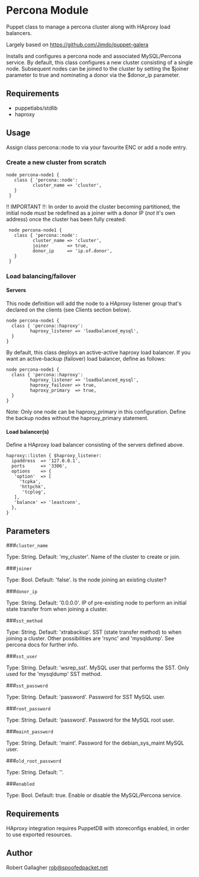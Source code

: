 # Percona Module

Puppet class to manage a percona cluster along with HAproxy load balancers. 

Largely based on https://github.com/Jimdo/puppet-galera

Installs and configures a percona node and associated MySQL/Percona service. 
By default, this class configures a new cluster consisting of a single node.
Subsequent nodes can be joined to the cluster by setting the $joiner parameter
to true and nominating a donor via the $donor_ip parameter.

## Requirements

   * puppetlabs/stdlib
   * haproxy

## Usage

   Assign class percona::node to via your favourite ENC or add a node entry.

### Create a new cluster from scratch

  ```puppet
  node percona-node1 {
     class { 'percona::node':   
            cluster_name => 'cluster',
     }
   }
  ```

   !! IMPORTANT !!: In order to avoid the cluster becoming partitioned, the initial node
   *must* be redefined as a joiner with a donor IP (*not* it's own address) once the cluster
   has been fully created:

  ```puppet
   node percona-node1 {
     class { 'percona::node':   
            cluster_name => 'cluster',
            joiner       => true,
            donor_ip     => 'ip.of.donor',
     }
   }
  ```
### Load balancing/failover

#### Servers

   This node definition will add the node to a HAproxy listener group that's declared
   on the clients (see Clients section below). 

   ```puppet
   node percona-node1 {
     class { 'percona::haproxy':   
            haproxy_listener => 'loadbalanced_mysql',
     }
   }
   ```

   By default, this class deploys an active-active haproxy load balancer.
   If you want an active-backup (failover) load balancer, define as follows:

   ```puppet
   node percona-node1 {
     class { 'percona::haproxy':   
            haproxy_listener => 'loadbalanced_mysql',
            haproxy_failover => true,
            haproxy_primary  => true,
     }
   }
   ```
   Note: Only one node can be haproxy_primary in this configuration. Define
   the backup nodes without the haproxy_primary statement.

#### Load balancer(s)

  Define a HAproxy load balancer consisting of the servers defined above.

  ```puppet
  haproxy::listen { $haproxy_listener:
    ipaddress  => '127.0.0.1',
    ports      => '3306',
    options    => {
     'option'  => [
       'tcpka',
       'httpchk',
        'tcplog',
     ],
     'balance' => 'leastconn',
    },
  }
  ```
## Parameters
 
###`cluster_name`

Type: String. Default: 'my_cluster'. Name of the cluster to create or join.

###`joiner`

Type: Bool. Default: 'false'. Is the node joining an existing cluster?

###`donor_ip` 

Type: String. Default: '0.0.0.0'. IP of pre-existing node to perform an
initial state transfer from when joining a cluster.

###`sst_method` 

Type: String. Default: 'xtrabackup'. SST (state transfer method) to when joining
a cluster. Other possibilities are 'rsync' and 'mysqldump'. See percona docs for
further info.

###`sst_user`

Type: String. Default: 'wsrep_sst'. MySQL user that performs the SST. Only used for the 'mysqldump' SST method.

###`sst_password`

Type: String. Default: 'password'. Password for SST MySQL user.

###`root_password`

Type: String. Default: 'password'. Password for the MySQL root user.

###`maint_password`

Type: String. Default: 'maint'. Password for the debian_sys_maint MySQL user.

###`old_root_password`

Type: String. Default: ''.

###`enabled`

Type: Bool. Default: true. Enable or disable the MySQL/Percona service.

## Requirements

HAproxy integration requires PuppetDB with storeconfigs enabled, in order to use exported resources.

## Author

Robert Gallagher <rob@spoofedpacket.net>
